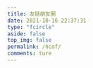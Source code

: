```yaml
---
title: 友链朋友圈
date: 2021-10-16 22:37:31
type: "fcircle"
aside: false
top_img: false
permalink: /hcof/
comments: ture
---
```


<script>
  window.circle_config = {
    api: 'http://circle.dorakika.cn' //你的朋友圈地址，不要加 '/'
  }
</script>

<script defer="defer" type="module" src="https://cdn.jsdelivr.net/gh/612901/661111@main/js/fcircle-module.js/" nomodule></script>
<script defer="defer" type="module" src="https://cdn.jsdelivr.net/gh/612901/661111@main/js/circle.css/" nomodule></script>
<script defer="defer" src="https://cdn.jsdelivr.net/gh/612901/661111@main/js/circle.js/" nomodule></script>
<div id="app"></div>
